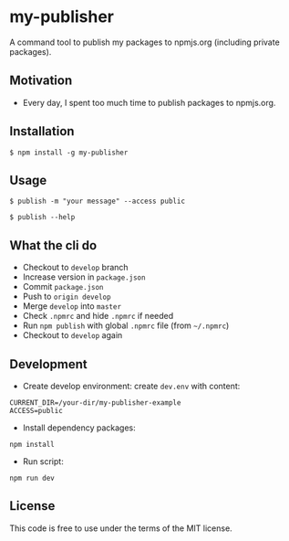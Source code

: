 # my-publisher

A command tool to publish my packages to npmjs.org (including private packages).

## Motivation

- Every day, I spent too much time to publish packages to npmjs.org.


## Installation

```
$ npm install -g my-publisher
```

## Usage

```
$ publish -m "your message" --access public

$ publish --help
```

## What the cli do

- Checkout to `develop` branch
- Increase version in `package.json`
- Commit `package.json`
- Push to `origin develop`
- Merge `develop` into `master`
- Check `.npmrc` and hide `.npmrc` if needed
- Run `npm publish` with global `.npmrc` file (from `~/.npmrc`)
- Checkout to `develop` again


## Development

- Create develop environment: create `dev.env` with content:
```
CURRENT_DIR=/your-dir/my-publisher-example
ACCESS=public
```

- Install dependency packages:
```
npm install
```

- Run script:
```
npm run dev
```


## License

This code is free to use under the terms of the MIT license.

